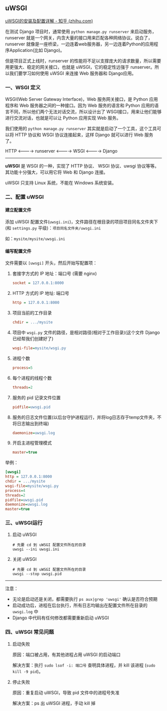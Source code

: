 

## uWSGI

[uWSGI的安装及配置详解 - 知乎 (zhihu.com)](https://zhuanlan.zhihu.com/p/366440889)

在测试 Django 项目时，通常使用 `python manage.py runserver` 来启动服务，runserver 就是一个网关，内含大量的接口用来匹配各种网络协议。说白了，runserver 就像是一座桥梁，一边连着web服务器，另一边连着Python的应用程序Application(比如 Django)。

但是项目正式上线时，runserver 的性能将不足以支撑庞大的请求数量，所以需要用更强大、稳定的网关接口，也就是 uWSGI，它的稳定性远强于 runserver。所以我们要学习如何使用 uWSGI 来连接 Web 服务器和 Django应用。



### 一、WSGI 定义

WSGI(Web Server Gateway Interface)，Web 服务网关接口，是 Python 应用程序和 Web 服务器之间的一种接口。因为 Web 服务的语言和 Python 应用的语言不同，所以他们两个无法对话交流，所以设计出了 WSGI接口，用来让他们能够进行交流对话，也就是可以让 Python 应用实现 Web 服务。

我们使用的 `python manage.py runserver` 其实就是启动了一个工具，这个工具可以将 HTTP 协议和 WSGI 协议连接起来，这样 Django 就可以进行 Web 服务了。

HTTP <----> runserver <----> WSGI <----> Django

---

**uWSGI** 是 WSGI 的一种，实现了 HTTP 协议、 WSGI 协议、uwsgi 协议等等。其功能十分强大，可以用它将 Web 和 Django 连接。

uWSGI 只支持 Linux 系统，不能在 Windows 系统安装。



### 二、配置 uWSGI

#### 建立配置文件

添加 uWSGI 配置文件(`uwsgi.ini`)，文件路径在根目录的项目项目同名文件夹下(和 `settings.py` 平级)：`项目同名文件夹/uwsgi.ini`

如：`mysite/mysite/uwsgi.ini`

#### 编写配置文件

文件需要以 `[uwsgi]` 开头，然后开始写配置项：

1. 套接字方式的 IP 地址：端口号 (需要 nginx)

   ```ini
   socket = 127.0.0.1:8000
   ```

2. HTTP 方式的 IP 地址: 端口号

   ```ini
   http = 127.0.0.1:8000
   ```

3. 项目当前的工作目录

   ```ini
   chdir = .../mysite

4. 项目中 `wsgi.py` 文件的路径，是相对路径(相对于工作目录)(这个文件 Django 已经帮我们创建好了)

   ```ini
   wsgi-file=mysite/wsgi.py

5. 进程个数

   ```ini
   process=5

6. 每个进程的线程个数

   ```ini
   threads=2
   ```

7. 服务的 pid 记录文件位置

   ```ini
   pidfile=uwsgi.pid
   ```

8. 服务的日志文件位置(以后台守护进程运行，并将log日志存于temp文件夹，不将日志输出到终端)

   ```ini
   daemonize=uwsgi.log
   ```

9. 开启主进程管理模式

   ```ini
   master=true
   ```

举例：

```ini
[uwsgi]
http = 127.0.0.1:8000
chdir = .../mysite
wsgi-file=mysite/wsgi.py
process=4
threads=2
pidfile=uwsgi.pid
daemonize=uwsgi.log
master=true
```



### 三、uWSGI运行

1. 启动 uWSGI

   ```shell
   # 先要 cd 到 uWSGI 配置文件所在的目录
   uwsgi --ini uwsgi.ini
   ```

2. 关闭 uWSGI

   ```shell
   # 先要 cd 到 uWSGI 配置文件所在的目录
   uwsgi --stop uwsgi.pid
   ```

---

注意：

- 无论是启动还是关闭，都需要执行 `ps aux|grep 'uwsgi'` 确认是否符合预期
- 启动成功后，进程在后台执行，所有日志均输出在配置文件所在目录的 `uwsgi.log` 中
- Django 中代码有任何修改都需要重新启动 uWSGI



### 四、uWSGI 常见问题

1. 启动失败

   原因：端口被占用，有其他进程占用 uWSGI 的启动端口

   解决方案：执行 `sudo lsof -i: 端口号` 查明具体进程，并 kill 该进程 (`sudo kill -9 pid`)。

2. 停止失败

   原因：重复启动 uWSGI，导致 pid 文件中的进程号失准

   解决方案：ps 出 uWSGI 进程，手动 kill 掉

